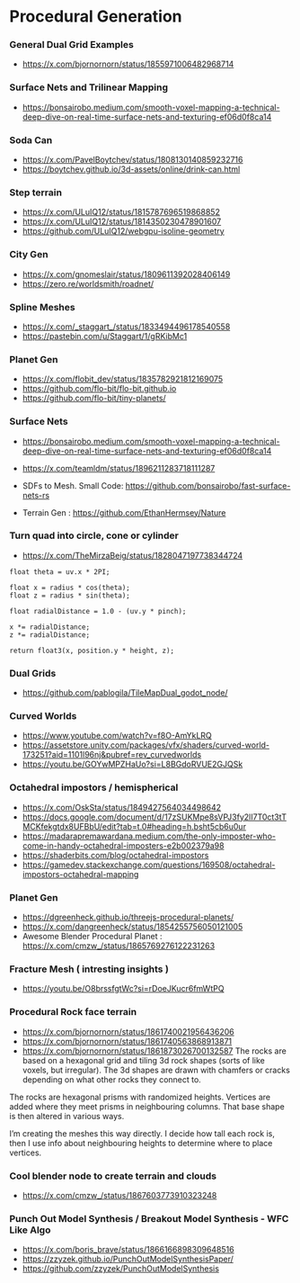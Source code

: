 # Procedural Generation

### General Dual Grid Examples
- https://x.com/bjornornorn/status/1855971006482968714

### Surface Nets and Trilinear Mapping
- https://bonsairobo.medium.com/smooth-voxel-mapping-a-technical-deep-dive-on-real-time-surface-nets-and-texturing-ef06d0f8ca14

### Soda Can
- https://x.com/PavelBoytchev/status/1808130140859232716
- https://boytchev.github.io/3d-assets/online/drink-can.html

### Step terrain
- https://x.com/ULuIQ12/status/1815787696519868852
- https://x.com/ULuIQ12/status/1814350230478901607
- https://github.com/ULuIQ12/webgpu-isoline-geometry

### City Gen
- https://x.com/gnomeslair/status/1809611392028406149
- https://zero.re/worldsmith/roadnet/

### Spline Meshes
- https://x.com/_staggart_/status/1833494496178540558
- https://pastebin.com/u/Staggart/1/gRKibMc1

### Planet Gen
- https://x.com/flobit_dev/status/1835782921812169075
- https://github.com/flo-bit/flo-bit.github.io
- https://github.com/flo-bit/tiny-planets/

### Surface Nets
- https://bonsairobo.medium.com/smooth-voxel-mapping-a-technical-deep-dive-on-real-time-surface-nets-and-texturing-ef06d0f8ca14
- https://x.com/teamldm/status/1896211283718111287

- SDFs to Mesh. Small Code: https://github.com/bonsairobo/fast-surface-nets-rs

- Terrain Gen : https://github.com/EthanHermsey/Nature 

### Turn quad into circle, cone or cylinder
- https://x.com/TheMirzaBeig/status/1828047197738344724
```
float theta = uv.x * 2PI; 

float x = radius * cos(theta); 
float z = radius * sin(theta); 

float radialDistance = 1.0 - (uv.y * pinch);

x *= radialDistance;
z *= radialDistance;

return float3(x, position.y * height, z);
```

### Dual Grids
- https://github.com/pablogila/TileMapDual_godot_node/

### Curved Worlds
- https://www.youtube.com/watch?v=f8O-AmYkLRQ
- https://assetstore.unity.com/packages/vfx/shaders/curved-world-173251?aid=1101l96nj&pubref=rev_curvedworlds
- https://youtu.be/GOYwMPZHaUo?si=L8BGdoRVUE2GJQSk

### Octahedral impostors / hemispherical
- https://x.com/OskSta/status/1849427564034498642
- https://docs.google.com/document/d/17zSUKMpe8sVPJ3fy2lI7T0ct3tTMCKfekgtdx8UFBbU/edit?tab=t.0#heading=h.bsht5cb6u0ur
- https://madarapremawardana.medium.com/the-only-imposter-who-come-in-handy-octahedral-imposters-e2b002379a98
- https://shaderbits.com/blog/octahedral-impostors
- https://gamedev.stackexchange.com/questions/169508/octahedral-impostors-octahedral-mapping

### Planet Gen 
- https://dgreenheck.github.io/threejs-procedural-planets/
- https://x.com/dangreenheck/status/1854255756050121005
- Awesome Blender Procedural Planet : https://x.com/cmzw_/status/1865769276122231263

### Fracture Mesh ( intresting insights )
- https://youtu.be/O8brssfgtWc?si=rDoeJKucr6fmWtPQ

### Procedural Rock face terrain 
- https://x.com/bjornornorn/status/1861740021956436206
- https://x.com/bjornornorn/status/1861740563868913871
- https://x.com/bjornornorn/status/1861873026700132587
The rocks are based on a hexagonal grid and tiling 3d rock shapes (sorts of like voxels, but irregular). The 3d shapes are drawn with chamfers or cracks depending on what other rocks they connect to.

The rocks are hexagonal prisms with randomized heights. Vertices are added where they meet prisms in neighbouring columns. That base shape is then altered in various ways.

I’m creating the meshes this way directly. I decide how tall each rock is, then I use info about neighbouring heights to determine where to place vertices.


### Cool blender node to create terrain and clouds
- https://x.com/cmzw_/status/1867603773910323248

### Punch Out Model Synthesis / Breakout Model Synthesis - WFC Like Algo
- https://x.com/boris_brave/status/1866166898309648516
- https://zzyzek.github.io/PunchOutModelSynthesisPaper/
- https://github.com/zzyzek/PunchOutModelSynthesis